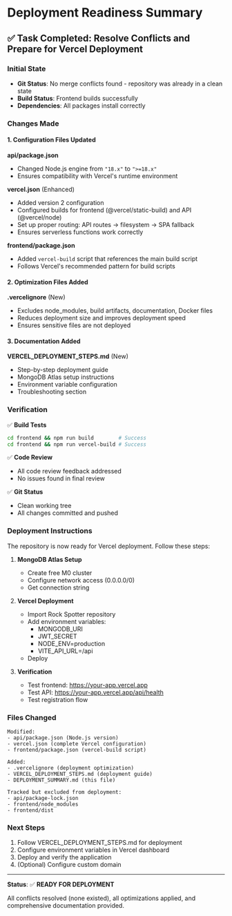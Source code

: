# Deployment Readiness Summary

## ✅ Task Completed: Resolve Conflicts and Prepare for Vercel Deployment

### Initial State
- **Git Status**: No merge conflicts found - repository was already in a clean state
- **Build Status**: Frontend builds successfully
- **Dependencies**: All packages install correctly

### Changes Made

#### 1. Configuration Files Updated

**api/package.json**
- Changed Node.js engine from `"18.x"` to `">=18.x"`
- Ensures compatibility with Vercel's runtime environment

**vercel.json** (Enhanced)
- Added version 2 configuration
- Configured builds for frontend (@vercel/static-build) and API (@vercel/node)
- Set up proper routing: API routes → filesystem → SPA fallback
- Ensures serverless functions work correctly

**frontend/package.json**
- Added `vercel-build` script that references the main build script
- Follows Vercel's recommended pattern for build scripts

#### 2. Optimization Files Added

**.vercelignore** (New)
- Excludes node_modules, build artifacts, documentation, Docker files
- Reduces deployment size and improves deployment speed
- Ensures sensitive files are not deployed

#### 3. Documentation Added

**VERCEL_DEPLOYMENT_STEPS.md** (New)
- Step-by-step deployment guide
- MongoDB Atlas setup instructions
- Environment variable configuration
- Troubleshooting section

### Verification

✅ **Build Tests**
```bash
cd frontend && npm run build        # Success
cd frontend && npm run vercel-build # Success
```

✅ **Code Review**
- All code review feedback addressed
- No issues found in final review

✅ **Git Status**
- Clean working tree
- All changes committed and pushed

### Deployment Instructions

The repository is now ready for Vercel deployment. Follow these steps:

1. **MongoDB Atlas Setup**
   - Create free M0 cluster
   - Configure network access (0.0.0.0/0)
   - Get connection string

2. **Vercel Deployment**
   - Import Rock Spotter repository
   - Add environment variables:
     - MONGODB_URI
     - JWT_SECRET
     - NODE_ENV=production
     - VITE_API_URL=/api
   - Deploy

3. **Verification**
   - Test frontend: https://your-app.vercel.app
   - Test API: https://your-app.vercel.app/api/health
   - Test registration flow

### Files Changed

```
Modified:
- api/package.json (Node.js version)
- vercel.json (complete Vercel configuration)
- frontend/package.json (vercel-build script)

Added:
- .vercelignore (deployment optimization)
- VERCEL_DEPLOYMENT_STEPS.md (deployment guide)
- DEPLOYMENT_SUMMARY.md (this file)

Tracked but excluded from deployment:
- api/package-lock.json
- frontend/node_modules
- frontend/dist
```

### Next Steps

1. Follow VERCEL_DEPLOYMENT_STEPS.md for deployment
2. Configure environment variables in Vercel dashboard
3. Deploy and verify the application
4. (Optional) Configure custom domain

---

**Status**: ✅ **READY FOR DEPLOYMENT**

All conflicts resolved (none existed), all optimizations applied, and comprehensive documentation provided.
